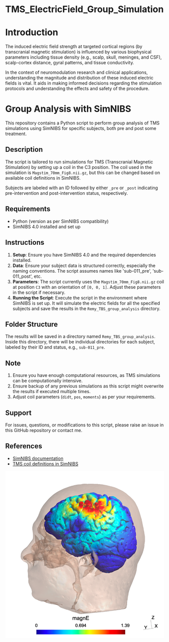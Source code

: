 # TMS_ElectricField_Group_Simulation

# Introduction
The induced electric field strength at targeted cortical regions (by transcranial magnetic stimulation) is influenced by various biophysical parameters including tissue density (e.g., scalp, skull, meninges, and CSF), scalp-cortex distance, gyral patterns, and tissue conductivity.

In the context of neuromodulation research and clinical applications, understanding the magnitude and distribution of these induced electric fields is vital. It aids in making informed decisions regarding the stimulation protocols and understanding the effects and safety of the procedure.

# Group Analysis with SimNIBS

This repository contains a Python script to perform group analysis of TMS simulations using SimNIBS for specific subjects, both pre and post some treatment.

## Description

The script is tailored to run simulations for TMS (Transcranial Magnetic Stimulation) by setting up a coil in the C3 position. The coil used in the simulation is `Magstim_70mm_Fig8.nii.gz`, but this can be changed based on available coil definitions in SimNIBS.

Subjects are labeled with an ID followed by either `_pre` or `_post` indicating pre-intervention and post-intervention status, respectively. 

## Requirements

- Python (version as per SimNIBS compatibility)
- SimNIBS 4.0 installed and set up

## Instructions

1. **Setup**: Ensure you have SimNIBS 4.0 and the required dependencies installed.
2. **Data**: Ensure your subject data is structured correctly, especially the naming conventions. The script assumes names like 'sub-011_pre', 'sub-011_post', etc.
3. **Parameters**: The script currently uses the `Magstim_70mm_Fig8.nii.gz` coil at position `C3` with an orientation of `[0, 0, 1]`. Adjust these parameters in the script if necessary.
4. **Running the Script**: Execute the script in the environment where SimNIBS is set up. It will simulate the electric fields for all the specified subjects and save the results in the `Remy_TBS_group_analysis` directory.

## Folder Structure

The results will be saved in a directory named `Remy_TBS_group_analysis`. Inside this directory, there will be individual directories for each subject, labeled by their ID and status, e.g., `sub-011_pre`.

## Note

1. Ensure you have enough computational resources, as TMS simulations can be computationally intensive.
2. Ensure backup of any previous simulations as this script might overwrite the results if executed multiple times.
3. Adjust coil parameters (`didt`, `pos`, `moments`) as per your requirements.

## Support

For issues, questions, or modifications to this script, please raise an issue in this GitHub repository or contact me.

## References

- [SimNIBS documentation](http://www.simnibs.org/documentation)
- [TMS coil definitions in SimNIBS](http://www.simnibs.org/doc/simnibs/_build/html/coil_files.html)

![TMS e-field simulation Simulation by Remy Cohan](e_field_simulation_Remy.png)


